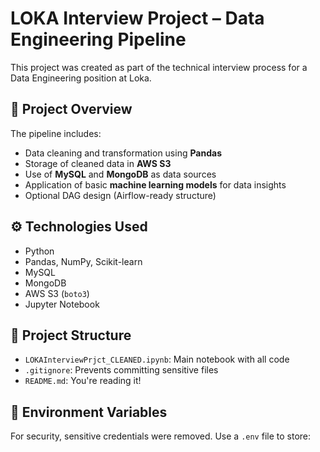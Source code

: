 # LOKA Interview Project – Data Engineering Pipeline

This project was created as part of the technical interview process for a Data Engineering position at Loka.

## 🚀 Project Overview

The pipeline includes:
- Data cleaning and transformation using **Pandas**
- Storage of cleaned data in **AWS S3**
- Use of **MySQL** and **MongoDB** as data sources
- Application of basic **machine learning models** for data insights
- Optional DAG design (Airflow-ready structure)

## ⚙️ Technologies Used
- Python
- Pandas, NumPy, Scikit-learn
- MySQL
- MongoDB
- AWS S3 (`boto3`)
- Jupyter Notebook

## 📁 Project Structure
- `LOKAInterviewPrjct_CLEANED.ipynb`: Main notebook with all code
- `.gitignore`: Prevents committing sensitive files
- `README.md`: You're reading it!

## 🔐 Environment Variables
For security, sensitive credentials were removed. Use a `.env` file to store:

